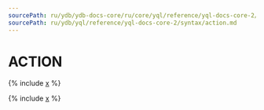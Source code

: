 ```yaml
---
sourcePath: ru/ydb/ydb-docs-core/ru/core/yql/reference/yql-docs-core-2/syntax/action.md
sourcePath: ru/ydb/yql/reference/yql-docs-core-2/syntax/action.md
---
```

# ACTION

{% include [x](_includes/action/define_do.md) %}

{% include [x](_includes/action/begin.md) %}

